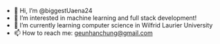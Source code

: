 - 👋 Hi, I’m @biggestUaena24
- 👀 I’m interested in machine learning and full stack development!
- 🌱 I’m currently learning computer science in Wilfrid Laurier University
- 📫 How to reach me: geunhanchung@gmail.com

<!---
biggestUaena24/biggestUaena24 is a ✨ special ✨ repository because its `README.md` (this file) appears on your GitHub profile.
You can click the Preview link to take a look at your changes.
--->

